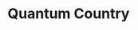 --- 
title: Quantum Country
url: https://quantum.country
categories: [physics, book]
info: A free introduction to quantum computing and quantum mechanics by Andy Matuschak and Michael Nielsen.
duration: long
---